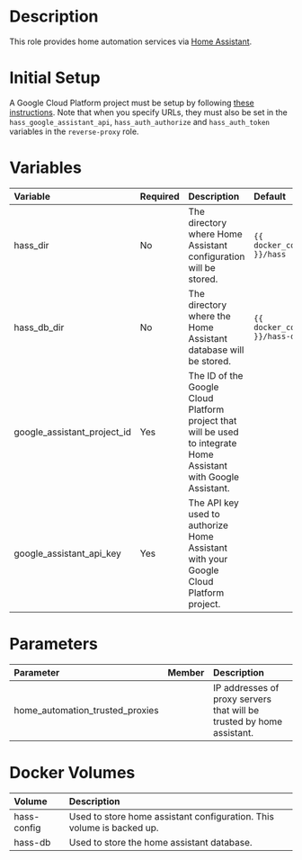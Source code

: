 # Description

This role provides home automation services via [Home Assistant](https://www.home-assistant.io/).

# Initial Setup

A Google Cloud Platform project must be setup by following
[these instructions](https://www.home-assistant.io/integrations/google_assistant/#manual-setup).  Note that when you
specify URLs, they must also be set in the `hass_google_assistant_api`, `hass_auth_authorize` and `hass_auth_token`
variables in the `reverse-proxy` role.

# Variables

| Variable                    | Required | Description                                                                                                      | Default                            |
|:----------------------------|:---------|:-----------------------------------------------------------------------------------------------------------------|:-----------------------------------|
| hass_dir                    | No       | The directory where Home Assistant configuration will be stored.                                                 | `{{ docker_compose_dir }}/hass`    |
| hass_db_dir                 | No       | The directory where the Home Assistant database will be stored.                                                  | `{{ docker_compose_dir }}/hass-db` |
| google_assistant_project_id | Yes      | The ID of the Google Cloud Platform project that will be used to integrate Home Assistant with Google Assistant. |                                    |
| google_assistant_api_key    | Yes      | The API key used to authorize Home Assistant with your Google Cloud Platform project.                            |                                    |

# Parameters

| Parameter                       | Member | Description                                                           |
|:--------------------------------|:-------|:----------------------------------------------------------------------|
| home_automation_trusted_proxies |        | IP addresses of proxy servers that will be trusted by home assistant. |

# Docker Volumes

 | Volume      | Description                                                            |
|:------------|:-----------------------------------------------------------------------|
 | hass-config | Used to store home assistant configuration.  This volume is backed up. |
 | hass-db     | Used to store the home assistant database.                             |     
